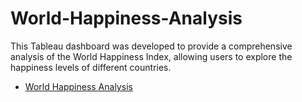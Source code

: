 # World-Happiness-Analysis
This Tableau dashboard was developed to provide a comprehensive analysis of the World Happiness Index, allowing users to explore the happiness levels of different countries.

- <a href ="https://public.tableau.com/app/profile/avaneesh.kumar.gupta/viz/Worldhappinessanalysis_17423228938260/WorldHappinessAnalysis/" target="_blank">World Happiness Analysis</a>
